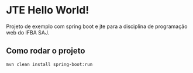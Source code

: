 # JTE Hello World!

Projeto de exemplo com spring boot e jte para a disciplina de programação web do IFBA SAJ.

## Como rodar o projeto

```sh
mvn clean install spring-boot:run
```
